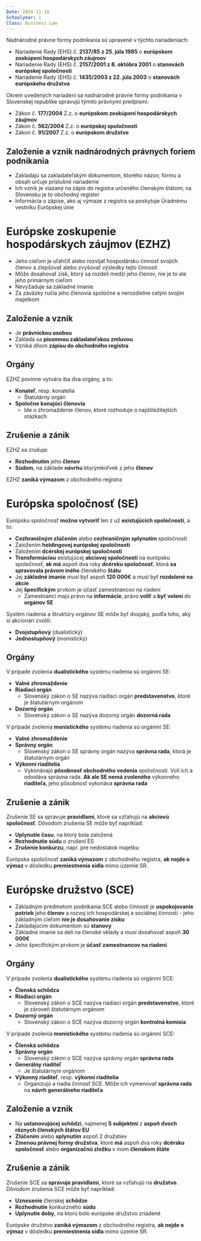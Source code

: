 ```yaml
---
Date: 2024-11-10
Schoolyear: 1
Class: Business Law
---
```

Nadnárodné právne formy podnikania sú upravené v týchto nariadeniach:
- Nariadenie Rady (EHS) č. **2137/85 z 25. júla 1985** o **európskom zoskúpení hospodárskych záujmov**
- Nariadenie Rady (EHS) č. **2157/2001 z 8. októbra 2001** o **stanovách európskej spoločnosti**
- Nariadenie Rady (EHS) č. **1435/2003 z 22. júla 2003** o **stanovách európskeho družstva**

Okrem uvedených nariadení sa nadnárodné právne formy podnikania v Slovenskej republike spravujú týmito právnymi predpismi:
- Zákon č. **177/2004** Z.z. o **európskom zoskúpení hospodárskych záujmov**
- Zákon č. **562/2004** Z.z. o **európskej spoločnosti**
- Zákon č. **91/2007** Z.z. o **európskom družstve**
## Založenie a vznik nadnárodných právnych foriem podnikania
- Zakladajú sa zakladateľským dokumentom, ktorého názov, formu a obsah určuje príslušné nariadenie
- Ich vznik je viazaný na zápis do registra určeného členským štátom; na Slovensku je to obchodný register
- Informácia o zápise, ako aj výmaze z registra sa poskytuje Úradnému vestníku Európskej únie
# Európske zoskupenie hospodárskych záujmov (EZHZ)
- Jeho cieľom je uľahčiť alebo rozvíjať hospodársku činnosť svojich členov a zlepšovať alebo zvyšovať výsledky tejto činnosti
- Môže dosahovať zisk, ktorý sa rozdelí medzi jeho členov, nie je to ale jeho primárnym cieľom
- Nevyžaduje sa základné imanie
- Za záväzky ručia jeho členovia spoločne a nerozdielne celým svojím majetkom
## Založenie a vznik
- Je **právnickou osobou**
- Zakladá sa **písomnou zakladateľskou zmluvou**
- Vzniká dňom **zápisu do obchodného registra**
## Orgány
EZHZ povinne vytvára iba dva orgány, a to:
- **Konateľ**, resp. konatelia
	- Štatutárny orgán
- **Spoločne konajúci členovia**
	- Ide o zhromaždenie členov, ktoré rozhoduje o najdôležitejších otázkach
## Zrušenie a zánik
EZHZ sa zrušuje:
- **Rozhodnutím** jeho **členov**
- **Súdom**, na základe **návrhu** ktorýmkoľvek z jeho **členov**

EZHZ **zaniká výmazom** z obchodného registra
# Európska spoločnosť (SE)
Európsku spoločnosť **možno vytvoriť** len z už **existujúcich spoločností**, a to:
- **Cezhraničným zlúčením** alebo **cezhraničným splynutím** spoločností
- Založením **holdingovej európskej spoločnosti**
- Založením **dcérskej európskej spoločnosti**
- **Transformáciou** existujúcej **akciovej spoločnosti** na európsku spoločnosť, **ak má** aspoň dva roky **dcérsku spoločnosť**, ktorá **sa spravovala právom iného** členského **štátu**
- Jej **základné imanie** musí byť aspoň **120 000€** a musí byť **rozdelené na akcie**
- Jej **špecifickým** prvkom je účasť zamestnancov na riadení
	- Zamestnanci majú právo na **informácie**, právo **voliť** a **byť volení** do **orgánov SE**

Systém riadenia a štruktúry orgánov SE môže byť dvojaký, podľa toho, aký si akcionári zvolili:
- **Dvojstupňový** (dualistický)
- **Jednostupňový** (monistický)
## Orgány
V prípade zvolenia **dualistického** systému riadenia sú orgánmi SE:
- **Valné zhromaždenie**
- **Riadiaci orgán**
	- Slovenský zákon o SE nazýva riadiaci orgán **predstavenstvo**, ktoré je štatutárnym orgánom
- **Dozorný orgán**
	- Slovenský zákon o SE nazýva dozorný orgán **dozorná rada**

V prípade zvolenia **monistického** systému riadenia sú orgánmi SE:
- **Valné zhromaždenie**
- **Správny orgán**
	- Slovenský zákon o SE správny orgán nazýva **správna rada**, ktorá je štatutárnym orgán
- **Výkonní riaditelia**
	- Vykonávajú **pôsobnosť obchodného vedenia** spoločnosti. Volí ich a odvoláva správna rada. **Ak ale SE nemá zvoleného** výkonného **riaditeľa**, jeho pôsobnosť vykonáva **správna rada**
## Zrušenie a zánik
Zrušenie SE sa spravuje **pravidlami**, ktoré sa vzťahujú na **akciovú spoločnosť**.
Dôvodom zrušenia SE  môže byť napríklad:
- **Uplynutie času**, na ktorý bola založená
- **Rozhodnutie súdu** o zrušení ES
- **Zrušenie konkurzu**, napr. pre nedostatok majetku

Európska spoločnosť **zaniká výmazom** z obchodného registra, **ak nejde o výmaz** v dôsledku **premiestnenia sídla** mimo územie SR.
# Európske družstvo (SCE)
- Základným predmetom podnikania SCE alebo činnosti je **uspokojovanie potrieb** jeho **členov** a rozvoj ich hospodárskej a sociálnej činnosti - jeho základným cieľom **nie je dosahovanie zisku**
- Zakladajúcim dokumentom sú **stanovy**
- Základné imanie sa delí na členské vklady a musí dosahovať aspoň **30 000€**
- Jeho špecifickým prvkom je **účasť zamestnancov na riadení**
## Orgány
V prípade zvolenia **dualistického** systému riadenia sú orgánmi SCE:
- **Členská schôdza**
- **Riadiaci orgán**
	- Slovenský zákon o SCE nazýva riadiaci orgán **predstavenstvo**, ktoré je zároveň štatutárnym orgánom
- **Dozorný orgán**
	- Slovenský zákon o SCE nazýva dozorný orgán **kontrolná komisia**

V prípade zvolenia **monistického** systému riadenia sú orgánmi SCE:
- **Členská schôdza**
- **Správny orgán**
	- Slovenský zákon o SCE nazýva správny orgán **správna rada**
- **Generálny riaditeľ**
	- Je štatutárnym orgánom
- **Výkonný riaditeľ**, resp. **výkonní riaditelia**
	- Organizujú a riadia činnosť SCE. Môže ich vymenovať **správna rada** na **návrh generálneho riaditeľa**
## Založenie a vznik
- Na **ustanovujúcej schôdzi**, najmenej **5 subjektmi** z **aspoň dvoch rôznych členských štátov EU**
- **Zlúčením** alebo **splynutím** aspoň 2 družstiev
- **Zmenou právnej formy družstva**, ktoré **má** aspoň dva roky **dcérsku spoločnosť** alebo **organizačnú zložku** v inom **členskom štáte**
## Zrušenie a zánik
Zrušenie SCE sa **spravuje pravidlami**, ktoré sa vzťahujú na **družstvo**.
Dôvodom zrušenia SCE môže byť napríklad:
- **Uznesenie** členskej **schôdze**
- **Rozhodnutie** konkurzného **súdu**
- **Uplynutie doby**, na ktorú bolo európske družstvo zriadené

Európske družstvo **zaniká výmazom** z obchodného registra, **ak nejde o výmaz** v dôsledku **premiestnenia sídla** mimo územie SR.